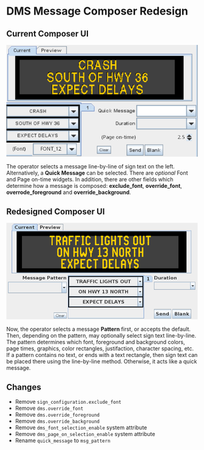 # DMS Message Composer Redesign

## Current Composer UI

![](images/dms_composer_current.png)

The operator selects a message line-by-line of sign text on the left.
Alternatively, a **Quick Message** can be selected.  There are _optional_
Font and Page on-time widgets.  In addition, there are other fields which
determine how a message is composed: **exclude_font**, **override_font**,
**overrode_foreground** and **override_background**.

## Redesigned Composer UI

![](images/dms_composer_mockup.png)

Now, the operator selects a message **Pattern** first, or accepts the default.
Then, depending on the pattern, may optionally select sign text line-by-line.
The pattern determines which font, foreground and background colors, page times,
graphics, color rectangles, justifaction, character spacing, etc.  If a pattern
contains no text, or ends with a text rectangle, then sign text can be placed
there using the line-by-line method.  Otherwise, it acts like a quick message.

## Changes

* Remove `sign_configuration.exclude_font`
* Remove `dms.override_font`
* Remove `dms.override_foreground`
* Remove `dms.override_background`
* Remove `dms_font_selection_enable` system attribute
* Remove `dms_page_on_selection_enable` system attribute
* Rename `quick_message` to `msg_pattern`

